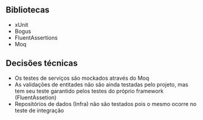 
## Bibliotecas
- xUnit
- Bogus
- FluentAssertions
- Moq

## Decisões técnicas
- Os testes de serviços são mockados através do Moq
- As validações de entitades não são ainda testadas pelo projeto, mas tem seu teste garantido pelos testes do próprio framework (FluentAssetion)
- Repositórios de dados (Infra) não são testados pois o mesmo ocorre no teste de integração